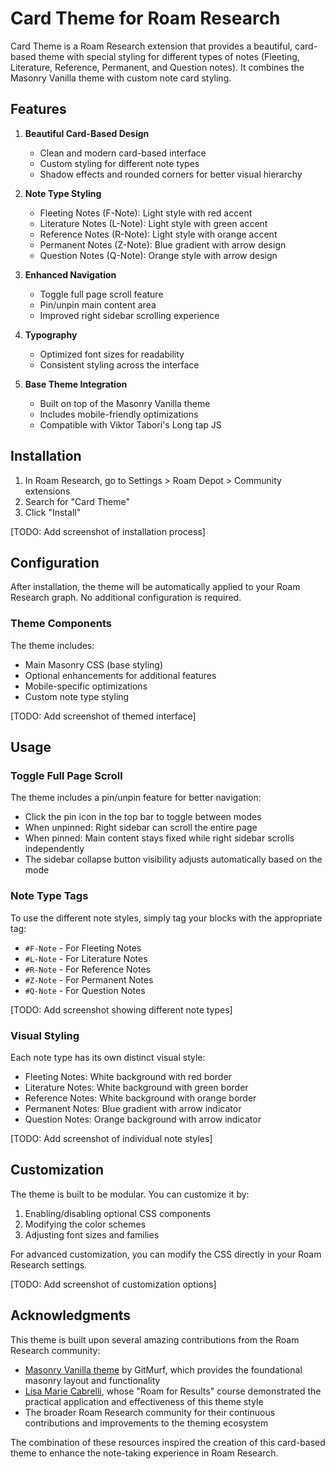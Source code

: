 # Card Theme for Roam Research

Card Theme is a Roam Research extension that provides a beautiful, card-based theme with special styling for different types of notes (Fleeting, Literature, Reference, Permanent, and Question notes). It combines the Masonry Vanilla theme with custom note card styling.

## Features

1. **Beautiful Card-Based Design**

   - Clean and modern card-based interface
   - Custom styling for different note types
   - Shadow effects and rounded corners for better visual hierarchy

2. **Note Type Styling**

   - Fleeting Notes (F-Note): Light style with red accent
   - Literature Notes (L-Note): Light style with green accent
   - Reference Notes (R-Note): Light style with orange accent
   - Permanent Notes (Z-Note): Blue gradient with arrow design
   - Question Notes (Q-Note): Orange style with arrow design

3. **Enhanced Navigation**

   - Toggle full page scroll feature
   - Pin/unpin main content area
   - Improved right sidebar scrolling experience

4. **Typography**

   - Optimized font sizes for readability
   - Consistent styling across the interface

5. **Base Theme Integration**
   - Built on top of the Masonry Vanilla theme
   - Includes mobile-friendly optimizations
   - Compatible with Viktor Tabori's Long tap JS

## Installation

1. In Roam Research, go to Settings > Roam Depot > Community extensions
2. Search for "Card Theme"
3. Click "Install"

[TODO: Add screenshot of installation process]

## Configuration

After installation, the theme will be automatically applied to your Roam Research graph. No additional configuration is required.

### Theme Components

The theme includes:

- Main Masonry CSS (base styling)
- Optional enhancements for additional features
- Mobile-specific optimizations
- Custom note type styling

[TODO: Add screenshot of themed interface]

## Usage

### Toggle Full Page Scroll

The theme includes a pin/unpin feature for better navigation:

- Click the pin icon in the top bar to toggle between modes
- When unpinned: Right sidebar can scroll the entire page
- When pinned: Main content stays fixed while right sidebar scrolls independently
- The sidebar collapse button visibility adjusts automatically based on the mode

### Note Type Tags

To use the different note styles, simply tag your blocks with the appropriate tag:

- `#F-Note` - For Fleeting Notes
- `#L-Note` - For Literature Notes
- `#R-Note` - For Reference Notes
- `#Z-Note` - For Permanent Notes
- `#Q-Note` - For Question Notes

[TODO: Add screenshot showing different note types]

### Visual Styling

Each note type has its own distinct visual style:

- Fleeting Notes: White background with red border
- Literature Notes: White background with green border
- Reference Notes: White background with orange border
- Permanent Notes: Blue gradient with arrow indicator
- Question Notes: Orange background with arrow indicator

[TODO: Add screenshot of individual note styles]

## Customization

The theme is built to be modular. You can customize it by:

1. Enabling/disabling optional CSS components
2. Modifying the color schemes
3. Adjusting font sizes and families

For advanced customization, you can modify the CSS directly in your Roam Research settings.

[TODO: Add screenshot of customization options]

## Acknowledgments

This theme is built upon several amazing contributions from the Roam Research community:

- [Masonry Vanilla theme](https://gitmurf.github.io/masonry-vanilla/) by GitMurf, which provides the foundational masonry layout and functionality
- [Lisa Marie Cabrelli](https://www.youtube.com/@LisaMarieCabrelli/playlists), whose "Roam for Results" course demonstrated the practical application and effectiveness of this theme style
- The broader Roam Research community for their continuous contributions and improvements to the theming ecosystem

The combination of these resources inspired the creation of this card-based theme to enhance the note-taking experience in Roam Research.
